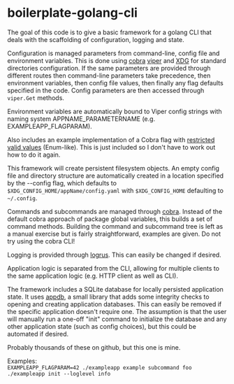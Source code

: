 # boilerplate-golang-cli

The goal of this code is to give a basic framework for a golang CLI that deals with the scaffolding of configuration, logging and state.

Configuration is managed parameters from command-line, config file and environment variables. This is done using [cobra](https://github.com/spf13/cobra) [viper](https://github.com/spf13/viper) and [XDG](https://github.com/adrg/xdg) for standard directories configuration. If the same parameters are provided through different routes then command-line parameters take precedence, then environment variables, then config file values, then finally any flag defaults specified in the code. Config parameters are then accessed through `viper.Get` methods.

Environment variables are automatically bound to Viper config strings with naming system APPNAME_PARAMETERNAME (e.g. EXAMPLEAPP_FLAGPARAM).

Also includes an example implementation of a Cobra flag with [restricted valid values](https://github.com/spf13/pflag/issues/236) (Enum-like). This is just included so I don't have to work out how to do it again.

This framework will create persistent filesystem objects. An empty config file and directory structure are automatically created in a location specified by the --config flag, which defaults to `$XDG_CONFIG_HOME/appName/config.yaml` with `$XDG_CONFIG_HOME` defaulting to `~/.config`.

Commands and subcommands are managed through [cobra](https://github.com/spf13/cobra). Instead of the default cobra approach of package global variables, this builds a set of command methods. Building the command and subcommand tree is left as a manual exercise but is fairly straightforward, examples are given. Do not try using the cobra CLI!

Logging is provided through [logrus](https://github.com/sirupsen/logrus). This can easily be changed if desired.

Application logic is separated from the CLI, allowing for multiple clients to the same application logic (e.g. HTTP client as well as CLI).

The framework includes a SQLite database for locally persisted application state. It uses [appdb](https://github.com/AndrewMobbs/appdb), a small library that adds some integrity checks to opening and creating application databases. This can easily be removed if the specific application doesn't require one. The assumption is that the user will manually run a one-off "init" command to initialize the database and any other application state (such as config choices), but this could be automated if desired.

Probably thousands of these on github, but this one is mine.

Examples:  
`EXAMPLEAPP_FLAGPARAM=42 ./exampleapp example subcommand foo`  
`./exampleapp init --loglevel info`
